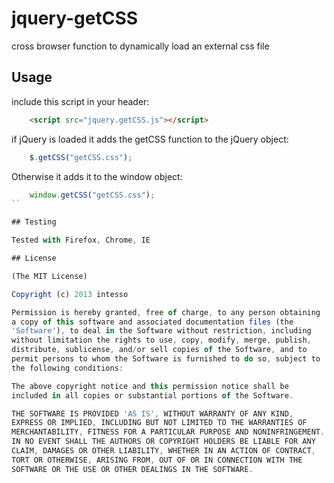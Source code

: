 jquery-getCSS
=============

cross browser function to dynamically load an external css file

## Usage
include this script in your header:

```html
	<script src="jquery.getCSS.js"></script>
```

if jQuery is loaded it adds the getCSS function to the jQuery object:
```js
	$.getCSS("getCSS.css");
```

Otherwise it adds it to the window object:
```js
	window.getCSS("getCSS.css");
``

## Testing

Tested with Firefox, Chrome, IE

## License 

(The MIT License)

Copyright (c) 2013 intesso

Permission is hereby granted, free of charge, to any person obtaining
a copy of this software and associated documentation files (the
'Software'), to deal in the Software without restriction, including
without limitation the rights to use, copy, modify, merge, publish,
distribute, sublicense, and/or sell copies of the Software, and to
permit persons to whom the Software is furnished to do so, subject to
the following conditions:

The above copyright notice and this permission notice shall be
included in all copies or substantial portions of the Software.

THE SOFTWARE IS PROVIDED 'AS IS', WITHOUT WARRANTY OF ANY KIND,
EXPRESS OR IMPLIED, INCLUDING BUT NOT LIMITED TO THE WARRANTIES OF
MERCHANTABILITY, FITNESS FOR A PARTICULAR PURPOSE AND NONINFRINGEMENT.
IN NO EVENT SHALL THE AUTHORS OR COPYRIGHT HOLDERS BE LIABLE FOR ANY
CLAIM, DAMAGES OR OTHER LIABILITY, WHETHER IN AN ACTION OF CONTRACT,
TORT OR OTHERWISE, ARISING FROM, OUT OF OR IN CONNECTION WITH THE
SOFTWARE OR THE USE OR OTHER DEALINGS IN THE SOFTWARE.